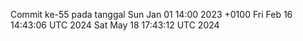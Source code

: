 Commit ke-55 pada tanggal Sun Jan 01 14:00 2023 +0100
Fri Feb 16 14:43:06 UTC 2024
Sat May 18 17:43:12 UTC 2024

